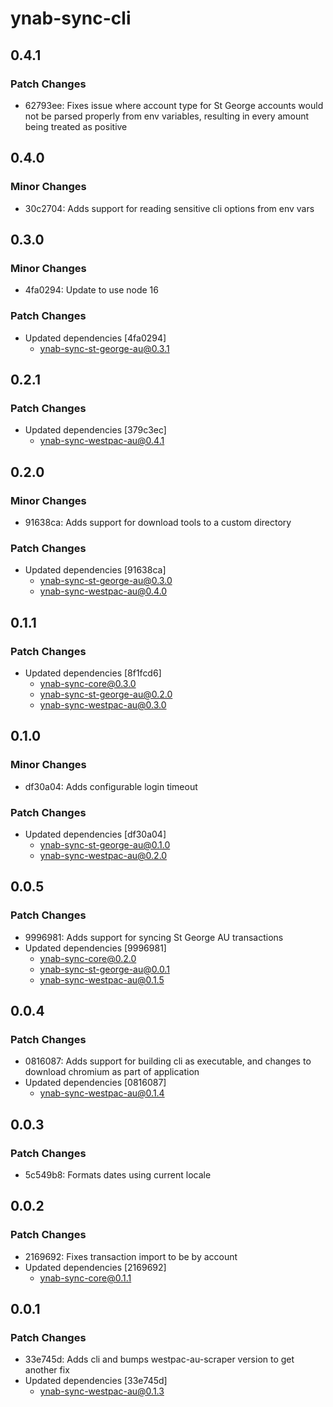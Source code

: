 # ynab-sync-cli

## 0.4.1

### Patch Changes

- 62793ee: Fixes issue where account type for St George accounts would not be parsed properly from env variables, resulting in every amount being treated as positive

## 0.4.0

### Minor Changes

- 30c2704: Adds support for reading sensitive cli options from env vars

## 0.3.0

### Minor Changes

- 4fa0294: Update to use node 16

### Patch Changes

- Updated dependencies [4fa0294]
  - ynab-sync-st-george-au@0.3.1

## 0.2.1

### Patch Changes

- Updated dependencies [379c3ec]
  - ynab-sync-westpac-au@0.4.1

## 0.2.0

### Minor Changes

- 91638ca: Adds support for download tools to a custom directory

### Patch Changes

- Updated dependencies [91638ca]
  - ynab-sync-st-george-au@0.3.0
  - ynab-sync-westpac-au@0.4.0

## 0.1.1

### Patch Changes

- Updated dependencies [8f1fcd6]
  - ynab-sync-core@0.3.0
  - ynab-sync-st-george-au@0.2.0
  - ynab-sync-westpac-au@0.3.0

## 0.1.0

### Minor Changes

- df30a04: Adds configurable login timeout

### Patch Changes

- Updated dependencies [df30a04]
  - ynab-sync-st-george-au@0.1.0
  - ynab-sync-westpac-au@0.2.0

## 0.0.5

### Patch Changes

- 9996981: Adds support for syncing St George AU transactions
- Updated dependencies [9996981]
  - ynab-sync-core@0.2.0
  - ynab-sync-st-george-au@0.0.1
  - ynab-sync-westpac-au@0.1.5

## 0.0.4

### Patch Changes

- 0816087: Adds support for building cli as executable, and changes to download chromium as part of application
- Updated dependencies [0816087]
  - ynab-sync-westpac-au@0.1.4

## 0.0.3

### Patch Changes

- 5c549b8: Formats dates using current locale

## 0.0.2

### Patch Changes

- 2169692: Fixes transaction import to be by account
- Updated dependencies [2169692]
  - ynab-sync-core@0.1.1

## 0.0.1

### Patch Changes

- 33e745d: Adds cli and bumps westpac-au-scraper version to get another fix
- Updated dependencies [33e745d]
  - ynab-sync-westpac-au@0.1.3
